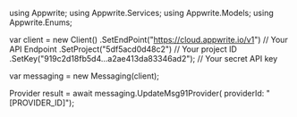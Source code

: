 using Appwrite;
using Appwrite.Services;
using Appwrite.Models;
using Appwrite.Enums;

var client = new Client()
    .SetEndPoint("https://cloud.appwrite.io/v1") // Your API Endpoint
    .SetProject("5df5acd0d48c2") // Your project ID
    .SetKey("919c2d18fb5d4...a2ae413da83346ad2"); // Your secret API key

var messaging = new Messaging(client);

Provider result = await messaging.UpdateMsg91Provider(
    providerId: "[PROVIDER_ID]");